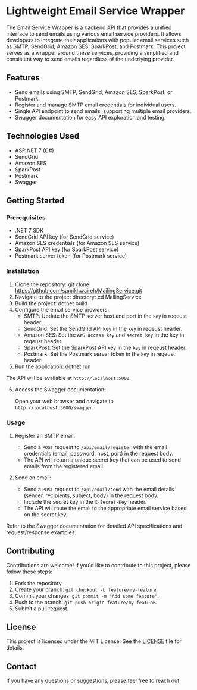 # Lightweight Email Service Wrapper

The Email Service Wrapper is a backend API that provides a unified interface to send emails using various email service providers. It allows developers to integrate their applications with popular email services such as SMTP, SendGrid, Amazon SES, SparkPost, and Postmark. This project serves as a wrapper around these services, providing a simplified and consistent way to send emails regardless of the underlying provider.

## Features

- Send emails using SMTP, SendGrid, Amazon SES, SparkPost, or Postmark.
- Register and manage SMTP email credentials for individual users.
- Single API endpoint to send emails, supporting multiple email providers.
- Swagger documentation for easy API exploration and testing.

## Technologies Used

- ASP.NET 7 (C#)
- SendGrid
- Amazon SES
- SparkPost
- Postmark
- Swagger

## Getting Started

### Prerequisites

- .NET 7 SDK
- SendGrid API key (for SendGrid service)
- Amazon SES credentials (for Amazon SES service)
- SparkPost API key (for SparkPost service)
- Postmark server token (for Postmark service)

### Installation

1. Clone the repository:
git clone https://github.com/samikhwaireh/MailingService.git
2. Navigate to the project directory:
cd MailingService
3. Build the project:
dotnet build
4. Configure the email service providers:
   - SMTP: Update the SMTP server host and port in the `key` in reqeust header.
   - SendGrid: Set the SendGrid API key in the `key` in reqeust header.
   - Amazon SES: Set the `AWS access key` and `secret key` in the key in reqeust header.
   - SparkPost: Set the SparkPost API key in the `key` in reqeust header.
   - Postmark: Set the Postmark server token in the `key` in reqeust header.
5. Run the application:
dotnet run


The API will be available at `http://localhost:5000`.

6. Access the Swagger documentation:

   Open your web browser and navigate to `http://localhost:5000/swagger`.

### Usage

1. Register an SMTP email:

   - Send a `POST` request to `/api/email/register` with the email credentials (email, password, host, port) in the request body.
   - The API will return a unique secret key that can be used to send emails from the registered email.

2. Send an email:

   - Send a `POST` request to `/api/email/send` with the email details (sender, recipients, subject, body) in the request body.
   - Include the secret key in the `X-Secret-Key` header.
   - The API will route the email to the appropriate email service based on the secret key.

Refer to the Swagger documentation for detailed API specifications and request/response examples.

## Contributing

Contributions are welcome! If you'd like to contribute to this project, please follow these steps:

1. Fork the repository.
2. Create your branch: `git checkout -b feature/my-feature`.
3. Commit your changes: `git commit -m 'Add some feature'`.
4. Push to the branch: `git push origin feature/my-feature`.
5. Submit a pull request.

## License

This project is licensed under the MIT License. See the [LICENSE](LICENSE) file for details.

## Contact

If you have any questions or suggestions, please feel free to reach out
